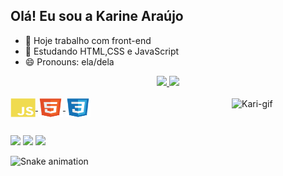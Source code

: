 ## Olá! Eu sou a Karine Araújo

- 🔭 Hoje trabalho com front-end
- 🌱 Estudando HTML,CSS e JavaScript
- 😄 Pronouns: ela/dela

<div align="center">
  <a href="https://github.com/imkarine197">
  <img height="180em" src="https://github-readme-stats.vercel.app/api?username=imkarine197&show_icons=true&theme=synthwave&include_all_commits=true&count_private=true"/>
  <img height="180em" src="https://github-readme-stats.vercel.app/api/top-langs/?username=imkarine197&layout=compact&langs_count=7&theme=synthwave"/>
</div>
<div style="display: inline_block"><br>
  <img align="center" alt="Rafa-Js" height="30" width="40" src="https://raw.githubusercontent.com/devicons/devicon/master/icons/javascript/javascript-plain.svg">
  <img align="center" alt="Rafa-HTML" height="30" width="40" src="https://raw.githubusercontent.com/devicons/devicon/master/icons/html5/html5-original.svg">
  <img align="center" alt="Rafa-CSS" height="30" width="40" src="https://raw.githubusercontent.com/devicons/devicon/master/icons/css3/css3-original.svg">
<img align="right" alt="Kari-gif" height="170" width="150" src="https://media.giphy.com/media/uLKErCOuAVJ4OLf8Fq/giphy.gif">
  </div>
  
  ##

  <div>
   
  <a href="https://www.instagram.com/_imkaraujo197" target="_blank"><img src="https://img.shields.io/badge/-Instagram-%23E4405F?style=for-the-badge&logo=instagram&logoColor=white" target="_blank"></a>
  <a href = "mailto:araujokarine62@gmail.com"><img src="https://img.shields.io/badge/-Gmail-%23333?style=for-the-badge&logo=gmail&logoColor=white" target="_blank"></a>
  <a href="https://www.linkedin.com/in/karine-ara%C3%BAjo-8ba355155/" target="_blank"><img src="https://img.shields.io/badge/-LinkedIn-%230077B5?style=for-the-badge&logo=linkedin&logoColor=white" target="_blank"></a> 
   
   ![Snake animation](https://github.com/imkarine197/imkarine197/blob/output/github-contribution-grid-snake.svg)
  </div

   

